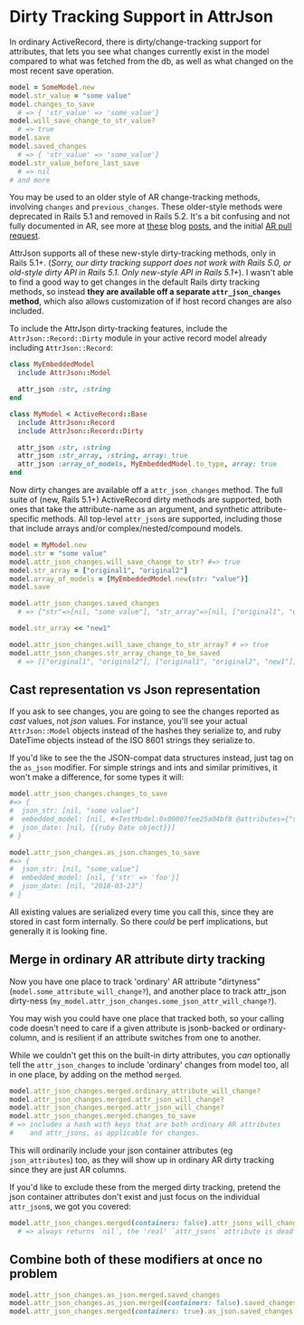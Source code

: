 # Dirty Tracking Support in AttrJson

In ordinary ActiveRecord, there is dirty/change-tracking support for attributes,
that lets you see what changes currently exist in the model compared to what
was fetched from the db, as well as what changed on the most recent save operation.

```ruby
model = SomeModel.new
model.str_value = "some value"
model.changes_to_save
  # => { 'str_value' => 'some_value'}
model.will_save_change_to_str_value?
  # => true
model.save
model.saved_changes
  # => { 'str_value' => 'some_value'}
model.str_value_before_last_save
  # => nil
# and more
```

You may be used to an older style of AR change-tracking methods,
involving `changes` and `previous_changes`. These older-style methods were
deprecated in Rails 5.1 and removed in Rails 5.2.  It's a bit confusing and not
fully documented in AR, see more at
[these](https://www.levups.com/en/blog/2017/undocumented-dirty-attributes-activerecord-changes-rails51.html)
blog [posts](https://www.ombulabs.com/blog/rails/upgrades/active-record-5-1-api-changes.html),
and the initial [AR pull request](https://github.com/rails/rails/pull/25337).

AttrJson supports all of these new-style dirty-tracking methods, only
in Rails 5.1+. (*Sorry, our dirty tracking support does not work with Rails 5.0,
or old-style dirty API in Rails 5.1. Only new-style API in Rails 5.1+*). I wasn't
able to find a good way to get changes in the default Rails dirty tracking methods,
so instead **they are available off a separate `attr_json_changes` method**,
which also allows customization of if host record changes are also included.

To include the AttrJson dirty-tracking features, include the
`AttrJson::Record::Dirty` module in your active record model already including
`AttrJson::Record`:

```ruby
class MyEmbeddedModel
  include AttrJson::Model

  attr_json :str, :string
end

class MyModel < ActiveRecord::Base
  include AttrJson::Record
  include AttrJson::Record::Dirty

  attr_json :str, :string
  attr_json :str_array, :string, array: true
  attr_json :array_of_models, MyEmbeddedModel.to_type, array: true
end
```

Now dirty changes are available off a `attr_json_changes` method.
The full suite of (new, Rails 5.1+) ActiveRecord dirty methods are supported,
both ones that take the attribute-name as an argument, and synthetic attribute-specific
methods. All top-level `attr_json`s are supported, including those that
include arrays and/or complex/nested/compound models.

```ruby
model = MyModel.new
model.str = "some value"
model.attr_json_changes.will_save_change_to_str? #=> true
model.str_array = ["original1", "original2"]
model.array_of_models = [MyEmbeddedModel.new(str: "value")]
model.save

model.attr_json_changes.saved_changes
  # => {"str"=>[nil, "some value"], "str_array"=>[nil, ["original1", "original2"]], "array_of_models"=>[nil, [#<MyEmbeddedModel:0x00007fb285d12330 @attributes={"str"=>"value"}, @validation_context=nil, @errors=#<ActiveModel::Errors:0x00007fb285d00400 @base=#<MyEmbeddedModel:0x00007fb285d12330 ...>, @messages={}, @details={}>>]]

model.str_array << "new1"

model.attr_json_changes.will_save_change_to_str_array? # => true
model.attr_json_changes.str_array_change_to_be_saved
  # => [["original1", "original2"], ["original1", "original2", "new1"]]
```

## Cast representation vs Json representation

If you ask to see changes, you are going to see the changes reported as _cast_ values,
not _json_ values. For instance, you'll see your actual `AttrJson::Model`
objects instead of the hashes they serialize to, and ruby DateTime objects instead
of the ISO 8601 strings they serialize to.

If you'd like to see the the JSON-compat data structures instead, just tag
on the `as_json` modifier. For simple strings and ints and similar primitives,
it won't make a difference, for some types it will:

```ruby
model.attr_json_changes.changes_to_save
#=> {
#  json_str: [nil, "some value"]
#  embedded_model: [nil, #<TestModel:0x00007fee25a04bf8 @attributes={"str"=>"foo"}>]
#  json_date: [nil, {{ruby Date object}}]
# }

model.attr_json_changes.as_json.changes_to_save
#=> {
#  json_str: [nil, "some_value"]
#  embedded_model: [nil, {'str' => 'foo'}]
#  json_date: [nil, "2018-03-23"]
# }

```

All existing values are serialized every time you call this, since they are stored
in cast form internally. So there _could_ be perf implications, but generally it is looking fine.

## Merge in ordinary AR attribute dirty tracking

Now you have one place to track 'ordinary' AR attribute "dirtyness"
(`model.some_attribute_will_change?`), and another place to track attr_json
dirty-ness (`my_model.attr_json_changes.some_json_attr_will_change?`).

You may wish you could have one place that tracked both, so your calling code
doesn't need to care if a given attribute is jsonb-backed or ordinary-column, and
is resilient if an attribute switches from one to another.

While we couldn't get this on the built-in dirty attributes, you *can* optionally
tell the `attr_json_changes` to include 'ordinary' changes from model too,
all in one place, by adding on the method `merged`.

```ruby
model.attr_json_changes.merged.ordinary_attribute_will_change?
model.attr_json_changes.merged.attr_json_will_change?
model.attr_json_changes.merged.attr_json_will_change?
model.attr_json_changes.merged.changes_to_save
# => includes a hash with keys that are both ordinary AR attributes
#    and attr_jsons, as applicable for changes.
```

This will ordinarily include your json container attributes (eg `json_attributes`)
too, as they will show up in ordinary AR dirty tracking since they are just AR
columns.

If you'd like to exclude these from the merged dirty tracking, pretend the json
container attributes don't exist and just focus on the individual `attr_json`s,
we got you covered:

```ruby
model.attr_json_changes.merged(containers: false).attr_jsons_will_change?
  # => always returns `nil`, the 'real' `attr_jsons` attribute is dead to us.
```

## Combine both of these modifiers at once no problem

```ruby
model.attr_json_changes.as_json.merged.saved_changes
model.attr_json_changes.as_json.merged(containers: false).saved_changes
model.attr_json_changes.merged(containers: true).as_json.saved_changes
```
